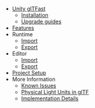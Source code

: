 * [Unity glTFast](index.md)
  * [Installation](installation.md)
  * [Upgrade guides](UpgradeGuides.md)
* [Features](features.md)
* Runtime
  * [Import](ImportRuntime.md)
  * [Export](ExportRuntime.md)
* Editor
  * [Import](ImportEditor.md)
  * [Export](ExportEditor.md)
* [Project Setup](ProjectSetup.md)
* More Information
  * [Known Issues](KnownIssues.md)
  * [Physical Light Units in glTF](LightUnits.md)
  * [Implementation Details](ImplementationDetails.md)
